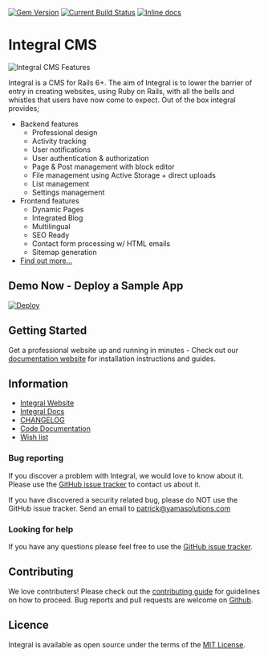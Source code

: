 [![Gem Version](https://badge.fury.io/rb/integral.svg)][version-website]
[![Current Build Status](https://img.shields.io/circleci/project/github/yamasolutions/integral/master.svg)][ci-website] [![Inline docs](http://inch-ci.org/github/yamasolutions/integral.svg?branch=master)][docs-website]
# Integral CMS
![Integral CMS Features](https://integralrails.com/features.gif)

Integral is a CMS for Rails 6+. The aim of Integral is to lower the barrier of entry in creating websites, using Ruby on Rails, with all the bells and whistles that users have now come to expect.
Out of the box integral provides;
* Backend features
    * Professional design
    * Activity tracking
    * User notifications
    * User authentication & authorization
    * Page & Post management with block editor
    * File management using Active Storage + direct uploads
    * List management
    * Settings management
* Frontend features
    * Dynamic Pages
    * Integrated Blog
    * Multilingual
    * SEO Ready
    * Contact form processing w/ HTML emails
    * Sitemap generation
* [Find out more...][integral-cms]

## Demo Now - Deploy a Sample App

[![Deploy](https://www.herokucdn.com/deploy/button.svg)](https://heroku.com/deploy?template=https://github.com/yamasolutions/integral-sample)

## Getting Started

Get a professional website up and running in minutes - Check out our [documentation website](https://integralrails.com/docs) for installation instructions and guides.

## Information

* [Integral Website][integral-cms]
* [Integral Docs](https://integralrails.com/docs)
* [CHANGELOG](https://github.com/yamasolutions/integral/blob/master/CHANGELOG.md)
* [Code Documentation][docs-website]
* [Wish list](https://github.com/yamasolutions/integral/wiki/Wish-List)


### Bug reporting
If you discover a problem with Integral, we would love to know about it. Please use the [GitHub issue tracker][github-issue-tracker] to contact us about it.

If you have discovered a security related bug, please do NOT use the GitHub issue tracker. Send an email to patrick@yamasolutions.com


### Looking for help
If you have any questions please feel free to use the [GitHub issue tracker][github-issue-tracker].


## Contributing
We love contributers! Please check out the [contributing guide][contributing-guide] for guidelines on how to proceed. Bug reports and pull requests are welcome on [Github][integral-github].


## Licence
Integral is available as open source under the terms of the [MIT License](http://opensource.org/licenses/MIT).


[integral-cms]: https://integralrails.com
[contributing-guide]: https://github.com/yamasolutions/integral/blob/master/docs/contributing.md
[integral-github]: https://github.com/yamasolutions/integral
[version-website]: https://rubygems.org/gems/integral
[ci-website]: https://circleci.com/gh/yamasolutions/integral/tree/master
[code-climate-website]: https://codeclimate.com/github/yamasolutions/integral
[docs-website]: https://www.rubydoc.info/github/yamasolutions/integral
[github-issue-tracker]: https://github.com/yamasolutions/integral/issues
